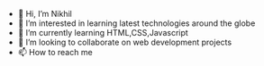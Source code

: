 - 👋 Hi, I’m Nikhil
- 👀 I’m interested in learning latest technologies around the globe 
- 🌱 I’m currently learning HTML,CSS,Javascript
- 💞️ I’m looking to collaborate on web development projects
- 📫 How to reach me 

<!---
nikkuzz/nikkuzz is a ✨ special ✨ repository because its `README.md` (this file) appears on your GitHub profile.
You can click the Preview link to take a look at your changes.
--->
